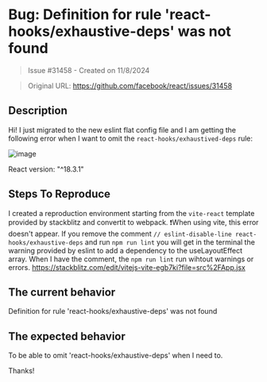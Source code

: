 # Bug: Definition for rule 'react-hooks/exhaustive-deps' was not found

> Issue #31458 - Created on 11/8/2024

> Original URL: https://github.com/facebook/react/issues/31458

## Description

Hi! 
I just migrated to the new eslint flat config file and I am getting the following error when I want to omit the
 `react-hooks/exhaustived-deps` rule:
 
![image](https://github.com/user-attachments/assets/20930ec2-ecff-4ac5-8727-02c1607f1158)


React version: "^18.3.1"

## Steps To Reproduce
I created a reproduction environment starting from the `vite-react` template provided by stackblitz and convertit to webpack. 
❗When using vite, this error doesn't appear. 
If you remove the comment `// eslint-disable-line react-hooks/exhaustive-deps` and run `npm run lint` you will get in the terminal the warning provided by eslint to add a dependency to the useLayoutEffect array. 
When I have the comment, the `npm run lint` run wihtout warnings or errors.
https://stackblitz.com/edit/vitejs-vite-egb7ki?file=src%2FApp.jsx

## The current behavior
Definition for rule 'react-hooks/exhaustive-deps' was not found

## The expected behavior
To be able to omit 'react-hooks/exhaustive-deps' when I need to.

Thanks!
